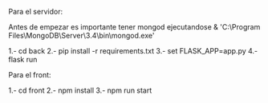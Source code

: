 Para el servidor:

Antes de empezar es importante tener mongod ejecutandose
& 'C:\Program Files\MongoDB\Server\3.4\bin\mongod.exe'

1.- cd back
2.- pip install -r requirements.txt
3.- set FLASK_APP=app.py
4.- flask run

Para el front:

1.- cd front
2.- npm install
3.- npm run start